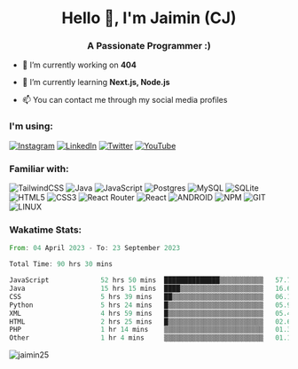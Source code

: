 <h1 align="center">Hello 👋, I'm Jaimin (CJ)</h1>
<h3 align="center">A Passionate Programmer :)</h3>


- 🔭 I’m currently working on **404**

- 🌱 I’m currently learning **Next.js, Node.js**

- 📫 You can contact me through my social media profiles

<h3 align="left">I'm using:</h3>

[![Instagram](https://img.shields.io/badge/Instagram-%23E4405F.svg?logo=Instagram&logoColor=white)](https://instagram.com/jaimin_chovatia) [![LinkedIn](https://img.shields.io/badge/LinkedIn-%230077B5.svg?logo=linkedin&logoColor=white)](https://linkedin.com/in//jaimin-chovatia-63a8ab255) [![Twitter](https://img.shields.io/badge/Twitter-%231DA1F2.svg?logo=Twitter&logoColor=white)](https://twitter.com/jaimin_chovatia) [![YouTube](https://img.shields.io/badge/YouTube-%23FF0000.svg?logo=YouTube&logoColor=white)](https://youtube.com/@cjcreations5172) 

<h3 align="left">Familiar with:</h3>

![TailwindCSS](https://img.shields.io/badge/tailwindcss-%2338B2AC.svg?style=for-the-badge&logo=tailwind-css&logoColor=white) ![Java](https://img.shields.io/badge/java-%23ED8B00.svg?style=for-the-badge&logo=java&logoColor=white) ![JavaScript](https://img.shields.io/badge/javascript-%23323330.svg?style=for-the-badge&logo=javascript&logoColor=%23F7DF1E) ![Postgres](https://img.shields.io/badge/postgres-%23316192.svg?style=for-the-badge&logo=postgresql&logoColor=white) ![MySQL](https://img.shields.io/badge/mysql-%2300f.svg?style=for-the-badge&logo=mysql&logoColor=white) ![SQLite](https://img.shields.io/badge/sqlite-%2307405e.svg?style=for-the-badge&logo=sqlite&logoColor=white) ![HTML5](https://img.shields.io/badge/html5-%23E34F26.svg?style=for-the-badge&logo=html5&logoColor=white) ![CSS3](https://img.shields.io/badge/css3-%231572B6.svg?style=for-the-badge&logo=css3&logoColor=white) ![React Router](https://img.shields.io/badge/React_Router-CA4245?style=for-the-badge&logo=react-router&logoColor=white) ![React](https://img.shields.io/badge/react-%2320232a.svg?style=for-the-badge&logo=react&logoColor=%2361DAFB) ![ANDROID](https://img.shields.io/badge/android-%2320232a.svg?style=for-the-badge&logo=android&logoColor=%a4c639) ![NPM](https://img.shields.io/badge/NPM-%23000000.svg?style=for-the-badge&logo=npm&logoColor=white) ![GIT](https://img.shields.io/badge/Git-fc6d26?style=for-the-badge&logo=git&logoColor=white) ![LINUX](https://img.shields.io/badge/Linux-FCC624?style=for-the-badge&logo=linux&logoColor=black)

<h3 align="left">Wakatime Stats:</h3>
<!--START_SECTION:waka-->

```rust
From: 04 April 2023 - To: 23 September 2023

Total Time: 90 hrs 30 mins

JavaScript             52 hrs 50 mins  ██████████████▒▒▒▒▒▒▒▒▒▒▒   57.70 %
Java                   15 hrs 15 mins  ████▒▒▒▒▒▒▒▒▒▒▒▒▒▒▒▒▒▒▒▒▒   16.66 %
CSS                    5 hrs 39 mins   ██▒▒▒▒▒▒▒▒▒▒▒▒▒▒▒▒▒▒▒▒▒▒▒   06.17 %
Python                 5 hrs 24 mins   █▒▒▒▒▒▒▒▒▒▒▒▒▒▒▒▒▒▒▒▒▒▒▒▒   05.90 %
XML                    4 hrs 59 mins   █▒▒▒▒▒▒▒▒▒▒▒▒▒▒▒▒▒▒▒▒▒▒▒▒   05.44 %
HTML                   2 hrs 25 mins   █▒▒▒▒▒▒▒▒▒▒▒▒▒▒▒▒▒▒▒▒▒▒▒▒   02.64 %
PHP                    1 hr 14 mins    ▒▒▒▒▒▒▒▒▒▒▒▒▒▒▒▒▒▒▒▒▒▒▒▒▒   01.36 %
Other                  1 hr 4 mins     ▒▒▒▒▒▒▒▒▒▒▒▒▒▒▒▒▒▒▒▒▒▒▒▒▒   01.17 %
```

<!--END_SECTION:waka-->

<img src="https://komarev.com/ghpvc/?username=jaimin25&label=Profile%20views&color=0e75b6&style=flat" alt="jaimin25" />

